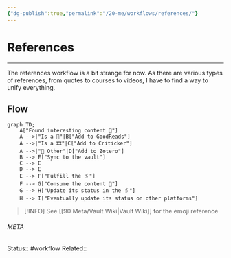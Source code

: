 ```yaml
---
{"dg-publish":true,"permalink":"/20-me/workflows/references/"}
---
```


# References
---
The references workflow is a bit strange for now. As there are various types of references, from quotes to courses to videos, I have to find a way to unify everything.

## Flow
```mermaid
graph TD;
	A["Found interesting content 📄"]
	A -->|"Is a 📗"|B["Add to GoodReads"]
	A -->|"Is a 🎞️"|C["Add to Criticker"]
	A -->|"📄 Other"|D["Add to Zotero"]
	B --> E["Sync to the vault"]
	C --> E
	D --> E
	E --> F["Fulfill the 🖇️"]
	F --> G["Consume the content 📄"]
	G --> H["Update its status in the 🖇️"]
	H --> I["Eventually update its status on other platforms"]
```

> [!INFO]
> See [[90 Meta/Vault Wiki\|Vault Wiki]] for the emoji reference



###### META
Status:: #workflow
Related:: 
